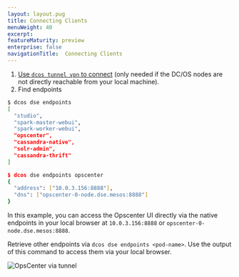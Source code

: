 ```yaml
---
layout: layout.pug
title: Connecting Clients
menuWeight: 40
excerpt:
featureMaturity: preview
enterprise: false
navigationTitle:  Connecting Clients
---
```


<!-- This source repo for this topic is https://github.com/mesosphere/dse-private -->


1. [Use `dcos tunnel vpn` to connect](https://docs.mesosphere.com/docs/1.8/administration/access-node/tunnel/) (only needed if the DC/OS nodes are not directly reachable from your local machine).
1. Find endpoints
```bash
$ dcos dse endpoints
[
  "studio",
  "spark-master-webui",
  "spark-worker-webui",
  "opscenter",
  "cassandra-native",
  "solr-admin",
  "cassandra-thrift"
]

$ dcos dse endpoints opscenter
{
  "address": ["10.0.3.156:8888"],
  "dns": ["opscenter-0-node.dse.mesos:8888"]
}
```

In this example, you can access the Opscenter UI directly via the native endpoints in your local browser at `10.0.3.156:8888` or `opscenter-0-node.dse.mesos:8888`.

Retrieve other endpoints via `dcos dse endpoints <pod-name>`. Use the output of this command to access them via your local browser.

![OpsCenter via tunnel](/service-docs/beta-dse/v1.1.8-5.1.2-beta/img/screenshot.jpg?raw=true "OpsCenter")

